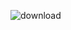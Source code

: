 
![download](https://user-images.githubusercontent.com/109149328/210425505-7dc09e40-c7c2-4b14-ac8f-4f873d31e9c3.png)
